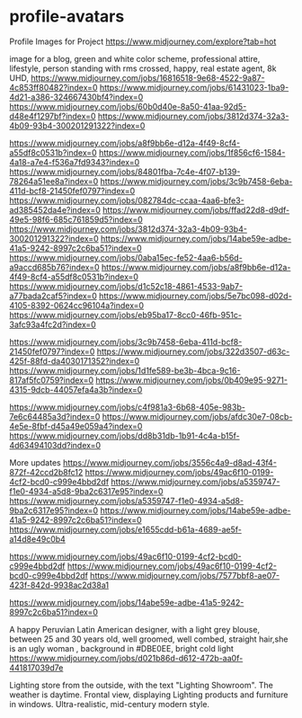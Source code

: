 # profile-avatars
Profile Images for Project
https://www.midjourney.com/explore?tab=hot


image for a blog, green and white color scheme, professional attire, lifestyle, person standing with rms crossed, happy, real estate agent, 8k UHD,
https://www.midjourney.com/jobs/16816518-9e68-4522-9a87-4c853ff80482?index=0
https://www.midjourney.com/jobs/61431023-1ba9-4d21-a386-324667430bf4?index=0
https://www.midjourney.com/jobs/60b0d40e-8a50-41aa-92d5-d48e4f1297bf?index=0
https://www.midjourney.com/jobs/3812d374-32a3-4b09-93b4-300201291322?index=0

https://www.midjourney.com/jobs/a8f9bb6e-d12a-4f49-8cf4-a55df8c0531b?index=0
https://www.midjourney.com/jobs/1f856cf6-1584-4a18-a7e4-f536a7fd9343?index=0
https://www.midjourney.com/jobs/84801fba-7c4e-4f07-b139-78264a51ee8a?index=0
https://www.midjourney.com/jobs/3c9b7458-6eba-411d-bcf8-21450fef0797?index=0
https://www.midjourney.com/jobs/082784dc-ccaa-4aa6-bfe3-ad385452da4e?index=0
https://www.midjourney.com/jobs/ffad22d8-d9df-49e5-98f6-685c761859d5?index=0
https://www.midjourney.com/jobs/3812d374-32a3-4b09-93b4-300201291322?index=0
https://www.midjourney.com/jobs/14abe59e-adbe-41a5-9242-8997c2c6ba51?index=0
https://www.midjourney.com/jobs/0aba15ec-fe52-4aa6-b56d-a9accd685b76?index=0
https://www.midjourney.com/jobs/a8f9bb6e-d12a-4f49-8cf4-a55df8c0531b?index=0
https://www.midjourney.com/jobs/d1c52c18-4861-4533-9ab7-a77bada2caf5?index=0
https://www.midjourney.com/jobs/5e7bc098-d02d-4105-8392-0624cc96104a?index=0
https://www.midjourney.com/jobs/eb95ba17-8cc0-46fb-951c-3afc93a4fc2d?index=0

https://www.midjourney.com/jobs/3c9b7458-6eba-411d-bcf8-21450fef0797?index=0
https://www.midjourney.com/jobs/322d3507-d63c-425f-88fd-da4030171352?index=0
https://www.midjourney.com/jobs/1d1fe589-be3b-4bca-9c16-817af5fc0759?index=0
https://www.midjourney.com/jobs/0b409e95-9271-4315-9dcb-44057efa4a3b?index=0


https://www.midjourney.com/jobs/c4f981a3-6b68-405e-983b-7e6c64485a3d?index=0
https://www.midjourney.com/jobs/afdc30e7-08cb-4e5e-8fbf-d45a49e059a4?index=0
https://www.midjourney.com/jobs/dd8b31db-1b91-4c4a-b15f-4d63494103dd?index=0



More updates
https://www.midjourney.com/jobs/3556c4a9-d8ad-43f4-872f-42ccd2b8fc12
https://www.midjourney.com/jobs/49ac6f10-0199-4cf2-bcd0-c999e4bbd2df
https://www.midjourney.com/jobs/a5359747-f1e0-4934-a5d8-9ba2c6317e95?index=0
https://www.midjourney.com/jobs/a5359747-f1e0-4934-a5d8-9ba2c6317e95?index=0
https://www.midjourney.com/jobs/14abe59e-adbe-41a5-9242-8997c2c6ba51?index=0
https://www.midjourney.com/jobs/e1655cdd-b61a-4689-ae5f-a14d8e49c0b4

https://www.midjourney.com/jobs/49ac6f10-0199-4cf2-bcd0-c999e4bbd2df
https://www.midjourney.com/jobs/49ac6f10-0199-4cf2-bcd0-c999e4bbd2df
https://www.midjourney.com/jobs/7577bbf8-ae07-423f-842d-9938ac2d38a1

https://www.midjourney.com/jobs/14abe59e-adbe-41a5-9242-8997c2c6ba51?index=0


A happy Peruvian Latin American designer, with a light grey blouse, between 25 and 30 years old, well groomed, well combed, straight hair,she is an ugly woman ​, background in #DBE0EE, bright cold light 
https://www.midjourney.com/jobs/d021b86d-d612-472b-aa0f-441817039d7e

Lighting store from the outside, with the text "Lighting Showroom". The weather is daytime. Frontal view, displaying Lighting products and furniture in windows. Ultra-realistic, mid-century modern style. 
